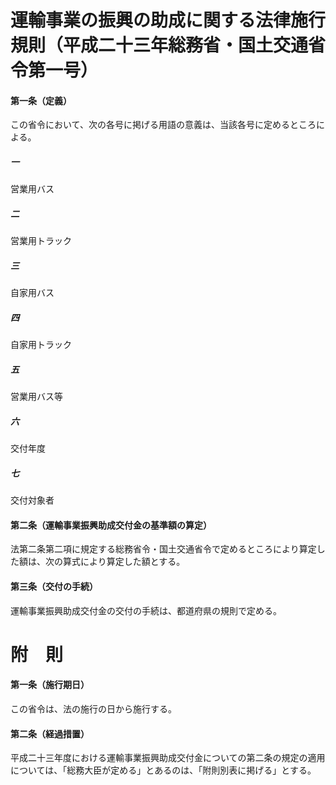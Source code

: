 # 運輸事業の振興の助成に関する法律施行規則（平成二十三年総務省・国土交通省令第一号）
#### 第一条（定義）
この省令において、次の各号に掲げる用語の意義は、当該各号に定めるところによる。
##### 一
営業用バス
##### 二
営業用トラック
##### 三
自家用バス
##### 四
自家用トラック
##### 五
営業用バス等
##### 六
交付年度
##### 七
交付対象者
#### 第二条（運輸事業振興助成交付金の基準額の算定）
法第二条第二項に規定する総務省令・国土交通省令で定めるところにより算定した額は、次の算式により算定した額とする。
#### 第三条（交付の手続）
運輸事業振興助成交付金の交付の手続は、都道府県の規則で定める。
# 附　則
#### 第一条（施行期日）
この省令は、法の施行の日から施行する。
#### 第二条（経過措置）
平成二十三年度における運輸事業振興助成交付金についての第二条の規定の適用については、「総務大臣が定める」とあるのは、「附則別表に掲げる」とする。
